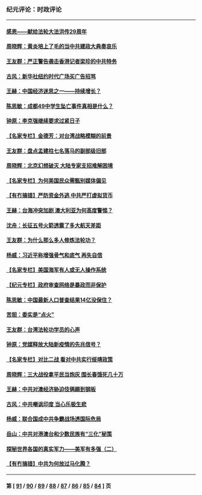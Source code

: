 ### 纪元评论：时政评论
---
#### [感恩——献给法轮大法洪传29周年](../../pages/nsc1025/n12942453.md) 
#### [周晓辉：黄炎培上了毛的当中共建政大典奏哀乐](../../pages/nsc1025/n12942780.md) 
#### [王友群：严正警告袭击香港记者梁珍的中共特务](../../pages/nsc1025/n12941630.md) 
#### [古风：新华社纽约时代广场买广告招骂](../../pages/nsc1025/n12941136.md) 
#### [王赫：中国经济迷思之一——持续增长？](../../pages/nsc1025/n12941076.md) 
#### [陈思敏：成都49中学生坠亡事件真相是什么？](../../pages/nsc1025/n12940968.md) 
#### [钟原：李克强继续要求过紧日子](../../pages/nsc1025/n12940647.md) 
#### [【名家专栏】金德芳：对台湾战略模糊的前景](../../pages/nsc1025/n12939564.md) 
#### [王友群：盘点孟建柱七名落马的副部级旧部](../../pages/nsc1025/n12940595.md) 
#### [周晓辉：北京幻想破灭 大陆专家支招难解困境](../../pages/nsc1025/n12939891.md) 
#### [【名家专栏】为何美国民众需甄别媒体偏见](../../pages/nsc1025/n12939558.md) 
#### [【有冇搞错】严防资金外逃 中共严打虚拟货币](../../pages/nsc1025/n12937848.md) 
#### [王赫：台海冲突加剧 澳大利亚为何高度警惕？](../../pages/nsc1025/n12938183.md) 
#### [沈舟：长征五号火箭透露了多大航天差距](../../pages/nsc1025/n12938265.md) 
#### [王友群：为什么那么多人修炼法轮功？](../../pages/nsc1025/n12937688.md) 
#### [杨威：习近平称增强骨气和底气 再失自信](../../pages/nsc1025/n12937671.md) 
#### [【名家专栏】美国海军有人或无人操作系统](../../pages/nsc1025/n12937093.md) 
#### [【纪元专栏】政府审查网络是暴政而非保护](../../pages/nsc1025/n12937917.md) 
#### [陈思敏：中国最新人口普查结果14亿没保住？](../../pages/nsc1025/n12935464.md) 
#### [苦胆：委实是“点火”](../../pages/nsc1025/n12935953.md) 
#### [王友群：台湾法轮功学员的心声](../../pages/nsc1025/n12935222.md) 
#### [钟原：党媒释放大陆新疫情的先兆信号？](../../pages/nsc1025/n12935064.md) 
#### [【名家专栏】对比二战 看对中共实行绥靖政策](../../pages/nsc1025/n12934663.md) 
#### [周晓辉：三大战役拿平民当炮灰 围长春饿死几十万](../../pages/nsc1025/n12934921.md) 
#### [王赫：中共对澳经济胁迫伎俩踢到钢板](../../pages/nsc1025/n12934094.md) 
#### [古风：中共嘲讽印度 当心乐极生悲](../../pages/nsc1025/n12934194.md) 
#### [杨威：联合国成中共争霸战场透国际危局](../../pages/nsc1025/n12933773.md) 
#### [岳山：中共对港澳台和少数民族有“三化”秘策](../../pages/nsc1025/n12933579.md) 
#### [探秘世界各国的真实军力——美军有多强（二）](../../pages/nsc1025/n12933170.md) 
#### [【有冇搞错】中共为何放过马化腾？](../../pages/nsc1025/n12932045.md) 

---
#### 第 [ [91](./91.md) / [90](./90.md) / [89](./89.md) / [88](./88.md) / [87](./87.md) / [86](./86.md) / [85](./85.md) / [84](./84.md) ] 页
